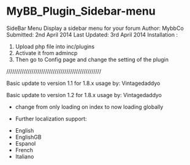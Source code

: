 # MyBB_Plugin_Sidebar-menu


SideBar Menu
Display a sidebar menu for your forum
Author: MybbCo
Submitted: 2nd April 2014
Last Updated: 3rd April 2014
Installation :
1. Upload php file into inc/plugins
2. Activate it from admincp
3. Then go to Config page and change the setting of the plugin

/////////////////////////////////////////////////

Basic update to version 1.1 for 1.8.x usage by: Vintagedaddyo

Basic update to version 1.2 for 1.8.x usage by: Vintagedaddyo

* change from only loading on index to now loading globally

* Further localization support:
- English
- EnglishGB
- Espanol
- French
- Italiano
